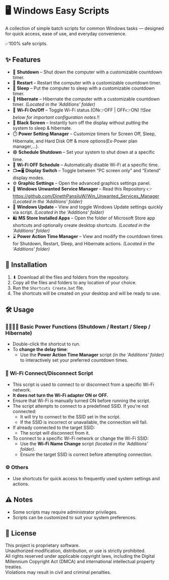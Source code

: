 # 🖥️ Windows Easy Scripts

A collection of simple batch scripts for common Windows tasks — designed for quick access, ease of use, and everyday convenience.

✅100% safe scripts.

## ✨ Features

- 🔴 **Shutdown** – Shut down the computer with a customizable countdown timer.
- 🔁 **Restart** – Restart the computer with a customizable countdown timer.
- 🌙 **Sleep** – Put the computer to sleep with a customizable countdown timer.
- 🌌 **Hibernate** – Hibernate the computer with a customizable countdown timer. *(Located in the 'Additions' folder)*
- 📶 **Wi-Fi On/Off** – Toggle Wi-Fi status.(ON👉OFF | OFF👉ON) ‼️*See below for important configuration notes.*‼️
- 🖤 **Black Screen** – Instantly turn off the display without putting the system to sleep & hibernate.
- ⏱️ **Power Setting Manager** – Customize timers for Screen Off, Sleep, Hibernate, and Hard Disk Off & more options(Ex-Power plan manager,...).
- 🟢 **Schedule Shutdown** – Set your system to shut down at a specific time.
- 📴 **Wi-Fi OFF Schedule** – Automatically disable Wi-Fi at a specific time.
- 📺➡️🖥️ **Display Switch** – Toggle between “PC screen only” and “Extend” display modes.
- ⚙️ **Graphic Settings** – Open the advanced graphics settings panel.
- 🐞 **Windows Unwanted Service Manager** – Read this Repository 👉 https://github.com/DinethPansiluW/Win_Unwanted_Services_Manager *(Located in the 'Additions' folder)*
- 🔄 **Windows Update** – View and toggle Windows Update settings quickly via script. *(Located in the 'Additions' folder)*
- 🛍️ **MS Store Installed Apps** – Open the folder of Microsoft Store app shortcuts and optionally create desktop shortcuts. *(Located in the 'Additions' folder)*
- ⌛ **Power Action Time Manager** – View and modify the countdown times for Shutdown, Restart, Sleep, and Hibernate actions. *(Located in the 'Additions' folder)*

## 📁 Installation

1. ⬇ Download all the files and folders from the repository.  
2. Copy all the files and folders to any location of your choice.  
3. Run the `Shortcuts Create.bat` file.  
4. The shortcuts will be created on your desktop and will be ready to use.

## 🛠️ Usage

### 🔴🔁🌙🌌 Basic Power Functions (Shutdown / Restart / Sleep / Hibernate)
- Double-click the shortcut to run.
- To **change the delay time**:
  - Use the **Power Action Time Manager** script *(in the 'Additions' folder)* to interactively set your preferred countdown times.

### 📶 Wi-Fi Connect/Disconnect Script
- This script is used to connect to or disconnect from a specific Wi-Fi network.
- **It does not turn the Wi-Fi adapter ON or OFF.**
- Ensure that Wi-Fi is manually turned ON before running the script.
- The script attempts to connect to a predefined SSID. If you're not connected:
  - It will try to connect to the SSID set in the script.
  - If the SSID is incorrect or unavailable, the connection will fail.
- If already connected to the target SSID:
  - The script will disconnect from it.
- To connect to a specific Wi-Fi network or change the Wi-Fi SSID:
  - Use the **Wi-Fi Name Change** script *(located in the 'Additions' folder)*.
  - Ensure the target SSID is correct before attempting connection.

### ⚙️ Others
- Use shortcuts for quick access to frequently used system settings and actions.

## ⚠️ Notes
- Some scripts may require administrator privileges.
- Scripts can be customized to suit your system preferences.

## 📜 License
This project is proprietary software.  
Unauthorized modification, distribution, or use is strictly prohibited.  
All rights reserved under applicable copyright laws, including the Digital Millennium Copyright Act (DMCA) and international intellectual property treaties.  
Violations may result in civil and criminal penalties.
